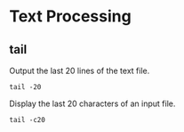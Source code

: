 # Text Processing

## tail

Output the last 20 lines of the text file.
```
tail -20
```

Display the last 20 characters of an input file.
```
tail -c20
```

